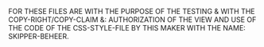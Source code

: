 FOR THESE FILES ARE WITH THE PURPOSE OF THE TESTING & WITH THE COPY-RIGHT/COPY-CLAIM &: AUTHORIZATION OF THE VIEW AND USE OF THE CODE OF THE CSS-STYLE-FILE BY THIS MAKER WITH THE NAME: SKIPPER-BEHEER. 
